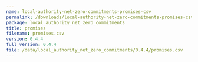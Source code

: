 ```yaml
---
name: local-authority-net-zero-commitments-promises-csv
permalink: /downloads/local-authority-net-zero-commitments-promises-csv/0_4_4
package: local_authority_net_zero_commitments
title: promises
filename: promises.csv
version: 0.4.4
full_version: 0.4.4
file: /data/local_authority_net_zero_commitments/0.4.4/promises.csv
---
```

